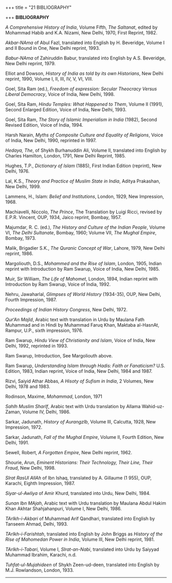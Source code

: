 +++
title = "21 BIBLIOGRAPHY"

+++
**BIBLIOGRAPHY**

*A Comprehensive History of India*, Volume Fifth, *The Saltanat*, edited
by Mohammad Habib and K.A. Nizami, New Delhi, 1970, First Reprint, 1982.

*Akbar-NAma* of Abul Fazl, translated into English by H. Beveridge,
Volume I and II Bound in One, New Delhi reprint, 1993.

*Babur-NAma* of Zahiruddin Babur, translated into English by A.S.
Beveridge, New Delhi reprint, 1979.

Elliot and Dowson, *History of India as told by its own Historians*, New Delhi reprint, 1990, Volume I, II, III, IV, V, VI, VIII.

Goel, Sita Ram (ed.), *Freedom of expression: Secular Theocracy Versus Liberal Democracy*, Voice of India, New Delhi, 1998.

Goel, Sita Ram, *Hindu Temples: What Happened to Them*, Volume II
(1991), Second Enlarged Edition, Voice of India, New Delhi, 1993.

Goel, Sita Ram, *The Story of Islamic Imperialism in India* (1982), Second Revised Edition, Voice of India, 1994.

Harsh Narain, *Myths of Composite Culture and Equality of Religions*, Voice of India, New Delhi, 1990, reprinted in 1997.

*Hedaya, The*, of Shykh Burhanuddin Ali, Volume II, translated into
English by Charles Hamilton, London, 1791, New Delhi Reprint, 1985.

Hughes, T.P., *Dictionary of Islam* (1885), First Indian Edition
(reprint), New Delhi, 1976.

Lal, K.S., *Theory and Practice of Muslim State in India*, Aditya Prakashan, New Delhi, 1999.

Lammens, H., Islam: *Belief and Institutions*, London, 1929, New Impression, 1968.

Machiavelli, Niccolo, *The Prince*, The Translation by Luigi Ricci, revised by E.P.R. Vincent, OUP, 1934, Jaico reprint, Bombay, 1957.

Majumdar, R. C. (ed.), *The History and Culture of the Indian People*, Volume VI, *The Delhi Sultanate*, Bombay, 1960; Volume VII, *The Mughal Empire*, Bombay, 1973.

Malik, Brigadier S.K., *The Quranic Concept of War*, Lahore, 1979, New Delhi reprint, 1986.

Margoliouth, D.S., *Mohammed and the Rise of Islam*, London, 1905, Indian reprint with Introduction by Ram Swarup, Voice of India, New Delhi, 1985.

Muir, Sir William, *The Life of Mahomet*, London, 1894, Indian reprint with Introduction by Ram Swarup, Voice of India, 1992.

Nehru, Jawaharlal, *Glimpses of World History* (1934-35), OUP, New Delhi, Fourth Impression, 1987.

*Proceedings of Indian History Congress*, New Delhi, 1972.

*Qur‘An MajId*, Arabic text with translation in Urdu by Maulana Fath
Muhammad and in Hindi by Muhammad Faruq Khan, Maktaba al-HasnAt, Rampur, U.P., sixth impression, 1976.

Ram Swarup, *Hindu View of Christianity and Islam*, Voice of India, New Delhi, 1992, reprinted in 1993.

Ram Swarup, Introduction, See Margoliouth above.

Ram Swarup, *Understanding Islam through Hadis: Faith or Fanaticism?* 
U.S. Edition, 1983, Indian reprint, Voice of India, New Delhi, 1984 and 1987.

Rizvi, Saiyid Athar Abbas, *A Hisoty of Sufism in India*, 2 Volumes, New Delhi, 1978 and 1983.

Rodinson, Maxime, *Mohammad*, London, 1971

*SahIh Muslim SharIf*, Arabic text with Urdu translation by Allama
Wahid-uz-Zaman, Volume IV, Delhi, 1986.

Sarkar, Jadunath, *History of AurangzIb*, Volume III, Calcutta, 1928, New Impression, 1972.

Sarkar, Jadunath, *Fall of the Mughal Empire*, Volume II, Fourth Edition, New Delhi, 1991.

Sewell, Robert, *A Forgotten Empire*, New Delhi reprint, 1962.

Shourie, Arun, *Eminent Historians: Their Technology, Their Line, Their Fraud*, New Delhi, 1998.

*SIrat RasUl AllAh* of Ibn Ishaq, translated by A. Gillaume (1 955),
OUP, Karachi, Eighth Impression, 1987.

*Siyar-ul-Awliya* of Amir Khurd, translated into Urdu, New Delhi, 1984.

*Sunan Ibn MAjah*, Arabic text with Urdu translation by Maulana Abdul
Hakim Khan Akhtar Shahjahanpuri, Volume I, New Delhi, 1986.

*TArIkh-i-Akbari* of Muhammad Arif Qandhari, translated into English by
Tanseem Ahmad, Delhi, 1993.

*TArIkh-i-Farishtah*, translated into English by John Briggs as *History
of the Rise of Mahomedan Power in India*, Volume III, New Delhi reprint, 1981.

*TArIkh-i-Tabari*, Volume I, *SIrat-an-Nabi*, translated into Urdu by
Saiyyad Muhammad Ibrahim, Karachi, n.d.

*Tuhfat-ul-Mujahideen* of Shykh Zeen-ud-deen, translated into English by
M.J. Rowlandson, London, 1933.

------------------------------------------------------------------------

**[](index.htm)**


